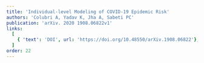 ```yaml
---
title: 'Individual-level Modeling of COVID-19 Epidemic Risk'
authors: 'Colubri A, Yadav K, Jha A, Sabeti PC'
publication: 'arXiv. 2020 1908.06822v1'
links:
  [
    { 'text': 'DOI', url: 'https://doi.org/10.48550/arXiv.1908.06822'},
  ]
order: 22
---
```

